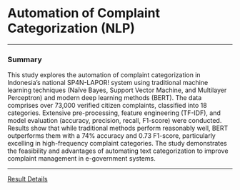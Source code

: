 # Automation of Complaint Categorization (NLP) 

---

### Summary
This study explores the automation of complaint categorization in Indonesia’s national SP4N-LAPOR! system using traditional machine learning techniques (Naïve Bayes, Support Vector Machine, and Multilayer Perceptron) and modern deep learning methods (BERT). The data comprises over 73,000 verified citizen complaints, classified into 18 categories. Extensive pre-processing, feature engineering (TF-IDF), and model evaluation (accuracy, precision, recall, F1-score) were conducted. Results show that while traditional methods perform reasonably well, BERT outperforms them with a 74% accuracy and 0.73 F1-score, particularly excelling in high-frequency complaint categories. The study demonstrates the feasibility and advantages of automating text categorization to improve complaint management in e-government systems.

---

[Result Details](https://github.com/alfian-mamab/NLP_Complaint_Data/blob/main/Autocategorization%20of%20Complaint%20Data%20(NLP).pdf)
